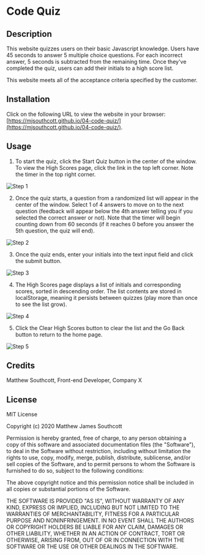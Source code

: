 # Code Quiz

## Description

This website quizzes users on their basic Javascript knowledge. Users have 45 seconds to answer 5 multiple choice questions. For each incorrect answer, 5 seconds is subtracted from the remaining time. Once they've completed the quiz, users can add their initials to a high score list.

This website meets all of the acceptance criteria specified by the customer.

## Installation

Click on the following URL to view the website in your browser: [https://mjsouthcott.github.io/04-code-quiz/](https://mjsouthcott.github.io/04-code-quiz/).

## Usage

1.  To start the quiz, click the Start Quiz button in the center of the window. To view the High Scores page, click the link in the top left corner. Note the timer in the top right corner.

![Step 1]()

2.  Once the quiz starts, a question from a randomized list will appear in the center of the window. Select 1 of 4 answers to move on to the next question (feedback will appear below the 4th answer telling you if you selected the correct answer or not). Note that the timer will begin counting down from 60 seconds (if it reaches 0 before you answer the 5th question, the quiz will end).

![Step 2]()

3.  Once the quiz ends, enter your initials into the text input field and click the submit button.

![Step 3]()

4.  The High Scores page displays a list of initials and corresponding scores, sorted in descending order. The list contents are stored in localStorage, meaning it persists between quizzes (play more than once to see the list grow).

![Step 4]()

5.  Click the Clear High Scores button to clear the list and the Go Back button to return to the home page.

![Step 5]()

## Credits

Matthew Southcott, Front-end Developer, Company X


## License

MIT License

Copyright (c) 2020 Matthew James Southcott

Permission is hereby granted, free of charge, to any person obtaining a copy
of this software and associated documentation files (the "Software"), to deal
in the Software without restriction, including without limitation the rights
to use, copy, modify, merge, publish, distribute, sublicense, and/or sell
copies of the Software, and to permit persons to whom the Software is
furnished to do so, subject to the following conditions:

The above copyright notice and this permission notice shall be included in all
copies or substantial portions of the Software.

THE SOFTWARE IS PROVIDED "AS IS", WITHOUT WARRANTY OF ANY KIND, EXPRESS OR
IMPLIED, INCLUDING BUT NOT LIMITED TO THE WARRANTIES OF MERCHANTABILITY,
FITNESS FOR A PARTICULAR PURPOSE AND NONINFRINGEMENT. IN NO EVENT SHALL THE
AUTHORS OR COPYRIGHT HOLDERS BE LIABLE FOR ANY CLAIM, DAMAGES OR OTHER
LIABILITY, WHETHER IN AN ACTION OF CONTRACT, TORT OR OTHERWISE, ARISING FROM,
OUT OF OR IN CONNECTION WITH THE SOFTWARE OR THE USE OR OTHER DEALINGS IN THE
SOFTWARE.
